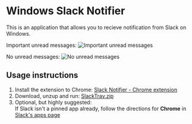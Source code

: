 Windows Slack Notifier
======================

This is an application that allows you to recieve notification from Slack on Windows.

Important unread messages:
![Important unread messages](http://i.imgur.com/fUVPxGv.png)

No unread messages:
![No unread messages](http://i.imgur.com/kPBvqCj.png)



Usage instructions
--

1. Install the extension to Chrome: [Slack Notifier - Chrome extension](https://chrome.google.com/webstore/detail/slack-windows-tray-notifi/ffgpdllmhibolmjdaghnghfcafpipjmh)
1. Download, unzup and run: [SlackTray.zip](https://github.com/vitalybe/windows-slack-notifier/releases/download/v2.0/SlackTray.v2.0.zip)
1. Optional, but highly suggested:<br>If Slack isn't a pinned app already, follow the directions for **Chrome** in [Slack's apps page](https://tu-go.slack.com/apps)
